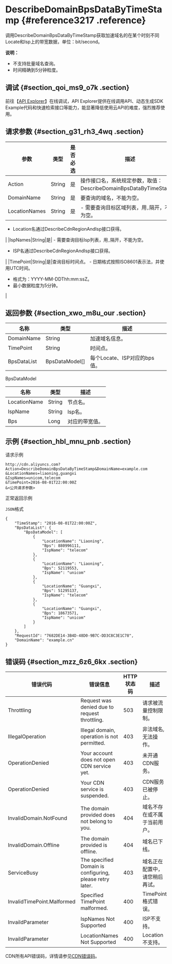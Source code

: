 # DescribeDomainBpsDataByTimeStamp {#reference3217 .reference}

调用DescribeDomainBpsDataByTimeStamp获取加速域名的在某个时刻不同Locate和Isp上的带宽数据，单位：bit/second。

**说明：** 

-   不支持批量域名查询。
-   时间精确到5分钟粒度。

## 调试 {#section_qoi_ms9_o7k .section}

前往【[API Explorer](https://api.aliyun.com/#/?product=Cdn&api=DescribeDomainBpsDataByTimeStamp)】在线调试，API Explorer提供在线调用API、动态生成SDK Example代码和快速检索接口等能力，能显著降低使用云API的难度，强烈推荐使用。

## 请求参数 {#section_g31_rh3_4wq .section}

|参数|类型|是否必选|描述|
|--|--|----|--|
|Action|String|是|操作接口名，系统规定参数，取值：DescribeDomainBpsDataByTimeStamp。|
|DomainName|String|是|要查询的域名，不能为空。|
|LocationNames|String|是| -   需要查询目标区域列表，用`,`隔开，不能为空。
-   Location名通过DescribeCdnRegionAndIsp接口获得。

 |
|IspNames|String|是| -   需要查询目标Isp列表，用`,`隔开，不能为空。
-   ISP名通过DescribeCdnRegionAndIsp接口获得。

 |
|TimePoint|String|是|查询目标时间点。 -   日期格式按照ISO8601表示法，并使用UTC时间。
-   格式为：YYYY-MM-DDThh:mm:ssZ。
-   最小数据粒度为5分钟。

 |

## 返回参数 {#section_xwo_m8u_our .section}

|名称|类型|描述|
|--|--|--|
|DomainName|String|加速域名信息。|
|TimePoint|String|时间点。|
|BpsDataList|BpsDataModel\[\]|每个Locate、ISP对应的bps值。|

BpsDataModel

|名称|类型|描述|
|--|--|--|
|LocationName|String|节点名。|
|IspName|String|Isp名。|
|Bps|Long|对应的带宽值。|

## 示例 {#section_hbl_mnu_pnb .section}

请求示例

``` {#codeblock_y5r_sju_vv3}
http://cdn.aliyuncs.com?Action=DescribeDomainBpsDataByTimeStamp&DomainName=example.com
&LocationNames=liaoning,guangxi
&IspNames=unicom,telecom
&TimePoint=2016-08-01T22:00:00Z
&<公共请求参数>
```

正常返回示例

`JSON`格式

``` {#codeblock_0nk_j1i_b66 .language-json}
{
    "TimeStamp": "2016-08-01T22:00:00Z", 
    "BpsDataList": {
        "BpsDataModel": [
            {
                "LocationName": "Liaoning", 
                "Bps": 880996111, 
                "IspName": "telecom"
            }, 
            {
                "LocationName": "Liaoning", 
                "Bps": 52119553, 
                "IspName": "unicom"
            }, 
            {
                "LocationName": "Guangxi", 
                "Bps": 51295137, 
                "IspName": "telecom"
            }, 
            {
                "LocationName": "Guangxi", 
                "Bps": 18673571, 
                "IspName": "unicom"
            }
        ]
    }, 
    "RequestId": "7682DE14-3B4D-48D0-9B7C-DD3C8C3E1C78", 
    "DomainName": "example.cn"
}
```

## 错误码 {#section_mzz_6z6_6kx .section}

|错误代码|错误信息|HTTP 状态码|描述|
|----|----|--------|--|
|Throttling|Request was denied due to request throttling.|503|请求被流量控制限制。|
|IllegalOperation|Illegal domain, operation is not permitted.|403|非法域名, 无法操作。|
|OperationDenied|Your account does not open CDN service yet.|403|未开通CDN服务。|
|OperationDenied|Your CDN service is suspended.|403|CDN服务已被停止。|
|InvalidDomain.NotFound|The domain provided does not belong to you.|404|域名不存在或不属于当前用户。|
|InvalidDomain.Offline|The domain provided is offline.|404|域名已下线。|
|ServiceBusy|The specified Domain is configuring, please retry later.|403|域名正在配置中，请您稍后再试。|
|InvalidTimePoint.Malformed|Specified TimePoint malformed.|400|TimePoint格式错误。|
|InvaildParameter|IspNames Not Supported|400|ISP不支持。|
|InvaildParameter|LocationNames Not Supported|400|Location不支持。|

CDN所有API错误码，详情请参见[CDN错误码](https://error-center.aliyun.com/status/product/Cdn)。

